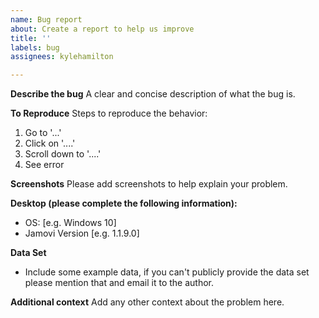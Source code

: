 ```yaml
---
name: Bug report
about: Create a report to help us improve
title: ''
labels: bug
assignees: kylehamilton

---
```


**Describe the bug**
A clear and concise description of what the bug is.

**To Reproduce**
Steps to reproduce the behavior:
1. Go to '...'
2. Click on '....'
3. Scroll down to '....'
4. See error

**Screenshots**
Please add screenshots to help explain your problem.

**Desktop (please complete the following information):**
 - OS: [e.g. Windows 10]
 - Jamovi Version [e.g. 1.1.9.0]

**Data Set**
- Include some example data, if you can't publicly provide the data set please mention that and email it to the author.

**Additional context**
Add any other context about the problem here.

